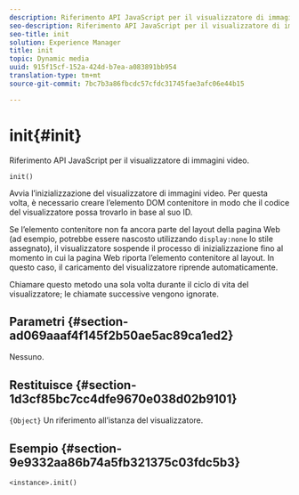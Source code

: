 ```yaml
---
description: Riferimento API JavaScript per il visualizzatore di immagini video.
seo-description: Riferimento API JavaScript per il visualizzatore di immagini video.
seo-title: init
solution: Experience Manager
title: init
topic: Dynamic media
uuid: 915f15cf-152a-424d-b7ea-a083891bb954
translation-type: tm+mt
source-git-commit: 7bc7b3a86fbcdc57cfdc31745fae3afc06e44b15

---
```



# init{#init}

Riferimento API JavaScript per il visualizzatore di immagini video.

`init()`

Avvia l’inizializzazione del visualizzatore di immagini video. Per questa volta, è necessario creare l’elemento DOM contenitore in modo che il codice del visualizzatore possa trovarlo in base al suo ID.

Se l’elemento contenitore non fa ancora parte del layout della pagina Web (ad esempio, potrebbe essere nascosto utilizzando `display:none` lo stile assegnato), il visualizzatore sospende il processo di inizializzazione fino al momento in cui la pagina Web riporta l’elemento contenitore al layout. In questo caso, il caricamento del visualizzatore riprende automaticamente.

Chiamare questo metodo una sola volta durante il ciclo di vita del visualizzatore; le chiamate successive vengono ignorate.

## Parametri {#section-ad069aaaf4f145f2b50ae5ac89ca1ed2}

Nessuno.

## Restituisce {#section-1d3cf85bc7cc4dfe9670e038d02b9101}

`{Object}` Un riferimento all’istanza del visualizzatore.

## Esempio {#section-9e9332aa86b74a5fb321375c03fdc5b3}

```
<instance>.init()
```

